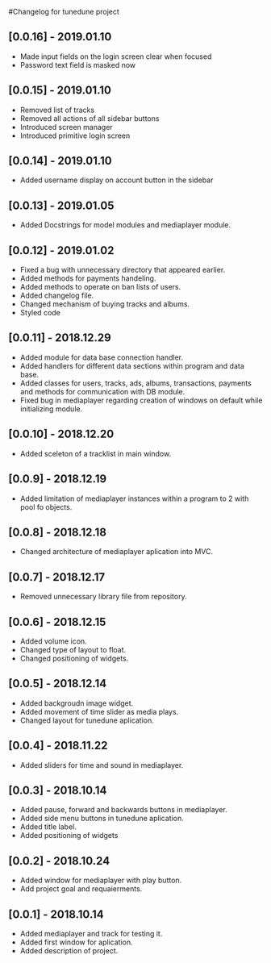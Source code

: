 #Changelog for tunedune project

## [0.0.16] - 2019.01.10
- Made input fields on the login screen clear when focused
- Password text field is masked now

## [0.0.15] - 2019.01.10
- Removed list of tracks
- Removed all actions of all sidebar buttons
- Introduced screen manager
- Introduced primitive login screen

## [0.0.14] - 2019.01.10
- Added username display on account button in the sidebar

## [0.0.13] - 2019.01.05
- Added Docstrings for model modules and mediaplayer module.

## [0.0.12] - 2019.01.02
- Fixed a bug with unnecessary directory that appeared earlier.
- Added methods for payments handeling.
- Added methods to operate on ban lists of users.
- Added changelog file.
- Changed mechanism of buying tracks and albums.
- Styled code

## [0.0.11] - 2018.12.29
- Added module for data base connection handler.
- Added handlers for different data sections within program and data base.
- Added classes for users, tracks, ads, albums, transactions, payments and methods for communication with DB module.
- Fixed bug in mediaplayer regarding creation of windows on default while initializing module.

## [0.0.10] - 2018.12.20
- Added sceleton of a tracklist in main window.

## [0.0.9] - 2018.12.19
- Added limitation of mediaplayer instances within a program to 2 with pool fo objects.

## [0.0.8] - 2018.12.18
- Changed architecture of mediaplayer aplication into MVC.

## [0.0.7] - 2018.12.17
- Removed unnecessary library file from repository.

## [0.0.6] - 2018.12.15
- Added volume icon.
- Changed type of layout to float.
- Changed positioning of widgets.

## [0.0.5] - 2018.12.14
- Added backgroudn image widget.
- Added movement of time slider as media plays.
- Changed layout for tunedune aplication.

## [0.0.4] - 2018.11.22
- Added sliders for time and sound in mediaplayer.


## [0.0.3] - 2018.10.14
- Added pause, forward and backwards buttons in mediaplayer.
- Added side menu buttons in tunedune aplication.
- Added title label.
- Added positioning of widgets

## [0.0.2] - 2018.10.24
- Added window for mediaplayer with play button.
- Add project goal and requaierments.

## [0.0.1] - 2018.10.14
- Added mediaplayer and track for testing it.
- Added first window for aplication.
- Added description of project.


